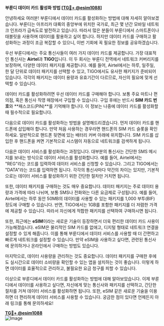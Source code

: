 **부룬디 데이터 카드 활성화 방법 [[TG💪+ @esim1088](https://t.me/s/esim1088)]**

안녕하세요 여러분! 부룬디에서 데이터 카드를 활성화하는 방법에 대해 자세히 알아보겠습니다. 부룬디는 아프리카 대륙의 중앙부에 위치한 국가로, 최근 몇 년간 모바일 네트워크 인프라가 급속도로 발전하고 있습니다. 따라서 많은 분들이 부룬디에서 스마트폰이나 태블릿을 사용하며 데이터를 활용하고 싶어 합니다. 하지만 데이터 카드를 구매하고 활성화하는 과정이 조금 복잡할 수 있으니, 이번 기회에 꼭 필요한 정보를 공유하겠습니다.

우선 부룬디에서는 주요 통신사들이 여러 가지 데이터 카드를 제공합니다. 가장 대표적인 통신사는 **Airtel**과 **TIGO**입니다. 이 두 회사는 부룬디 전역에서 네트워크 커버리지를 보장하며, 다양한 데이터 패키지를 제공합니다. 예를 들어, Airtel에서는 하루, 일주일, 한 달 단위로 데이터 패키지를 선택할 수 있고, TIGO에서도 유사한 패키지가 준비되어 있습니다. 각각의 패키지는 데이터 용량과 유효기간이 다르므로, 자신의 필요에 맞게 선택할 수 있습니다.

데이터 카드를 활성화하려면 우선 데이터 카드를 구매해야 합니다. 보통 주요 마트나 편의점, 혹은 통신사 직영 매장에서 구입할 수 있습니다. 구입 후에는 반드시 **SIM 카드 번호**와 **패스코드(PIN)**를 기억해야 합니다. 이 정보는 나중에 데이터 카드를 활성화할 때 필수적으로 필요합니다.

다음으로 데이터 카드를 활성화하는 방법을 설명해드리겠습니다. 먼저 데이터 카드를 핸드폰에 삽입해야 합니다. 만약 처음 사용하는 경우라면 핸드폰의 SIM 카드 슬롯을 확인하세요. 일반적으로 핸드폰 뒷면에 있는 배터리 커버 아래에 위치합니다. SIM 카드를 삽입한 후 핸드폰을 켜면 기본적으로 시스템이 자동으로 네트워크를 검색하게 됩니다.

다음은 데이터 서비스를 활성화하는 과정입니다. 대부분의 통신사는 간단한 SMS 메시지를 보내는 방식으로 데이터 서비스를 활성화합니다. 예를 들어, Airtel에서는 "REG"라는 코드를 입력하여 데이터 서비스를 신청할 수 있습니다. 그리고 TIGO에서는 "DATA"라는 코드를 입력하면 됩니다. 각각의 통신사마다 약간의 차이는 있지만, 기본적으로는 데이터 서비스를 활성화하기 위한 간단한 절차만 거치면 됩니다.

또한, 데이터 패키지를 구매하는 것도 매우 중요합니다. 데이터 패키지는 주로 데이터 용량과 가격에 따라 나뉘며, 보통 SMS나 전화와는 다른 요금제로 구성됩니다. 예를 들어, Airtel에서는 하루 동안 50MB의 데이터를 사용할 수 있는 패키지를 1,000 부투(BIF) 정도에 구매할 수 있습니다. 반면, TIGO에서는 1GB를 포함한 패키지를 더 저렴한 가격에 제공할 수 있습니다. 따라서 자신에게 적합한 패키지를 선택하여 구매하시면 됩니다.

또한, 최근에는 **eSIM**이라는 새로운 기술이 등장하면서 더욱 편리한 데이터 카드 사용이 가능해졌습니다. eSIM은 물리적인 SIM 카드를 없애고, 디지털 형태로 네트워크 연결을 설정할 수 있게 해줍니다. 이를 통해 부룬디에서 데이터 서비스를 사용할 때 더 간편하고 빠르게 네트워크를 설정할 수 있습니다. 만약 eSIM을 사용하고 싶다면, 관련된 통신사에 문의하거나 온라인에서 구매하는 방법도 있습니다.

마지막으로, 데이터 사용량을 관리하는 것도 중요합니다. 데이터 패키지를 구매한 후에도 실시간으로 데이터 소비량을 확인할 수 있는 앱을 설치하는 것이 좋습니다. 이렇게 하면 데이터를 효율적으로 관리하고, 불필요한 요금 청구를 피할 수 있습니다.

이상으로 부룬디에서 데이터 카드를 활성화하는 방법에 대해 알아보았습니다. 이제 부룬디에서 데이터를 사용하고 싶다면, 자신에게 맞는 통신사와 패키지를 선택하고, 간단한 절차를 거쳐 데이터 서비스를 활성화하면 됩니다. 또한, eSIM 같은 새로운 기술을 이용하면 더 편리하게 데이터 서비스를 사용할 수 있습니다. 궁금한 점이 있다면 언제든지 아래 링크를 통해 문의하세요!

**[TG💪+ @esim1088](https://t.me/s/esim1088)**  
![Image](https://i.postimg.cc/Y0z9fWf4/image.png)